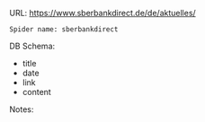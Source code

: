 URL: https://www.sberbankdirect.de/de/aktuelles/

    Spider name: sberbankdirect

DB Schema:
- title
- date
- link
- content

Notes: